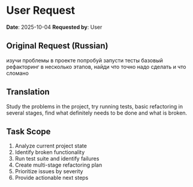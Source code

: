 # User Request

**Date**: 2025-10-04
**Requested by**: User

## Original Request (Russian)

изучи проблемы в проекте попробуй запусти тесты базовый рефакторинг в несколько этапов, найди что точно надо сделать и что сломано

## Translation

Study the problems in the project, try running tests, basic refactoring in several stages, find what definitely needs to be done and what is broken.

## Task Scope

1. Analyze current project state
2. Identify broken functionality
3. Run test suite and identify failures
4. Create multi-stage refactoring plan
5. Prioritize issues by severity
6. Provide actionable next steps
